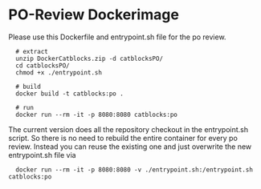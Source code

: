 # PO-Review Dockerimage

Please use this Dockerfile and entrypoint.sh file for the po review.

```
  # extract
  unzip DockerCatblocks.zip -d catblocksPO/
  cd catblocksPO/
  chmod +x ./entrypoint.sh

  # build
  docker build -t catblocks:po .

  # run
  docker run --rm -it -p 8080:8080 catblocks:po
````

The current version does all the repository checkout in the entrypoint.sh script.
So there is no need to rebuild the entire container for every po review.
Instead you can reuse the existing one and just overwrite the new entrypoint.sh file via
```
  docker run --rm -it -p 8080:8080 -v ./entrypoint.sh:/entrypoint.sh catblocks:po
```